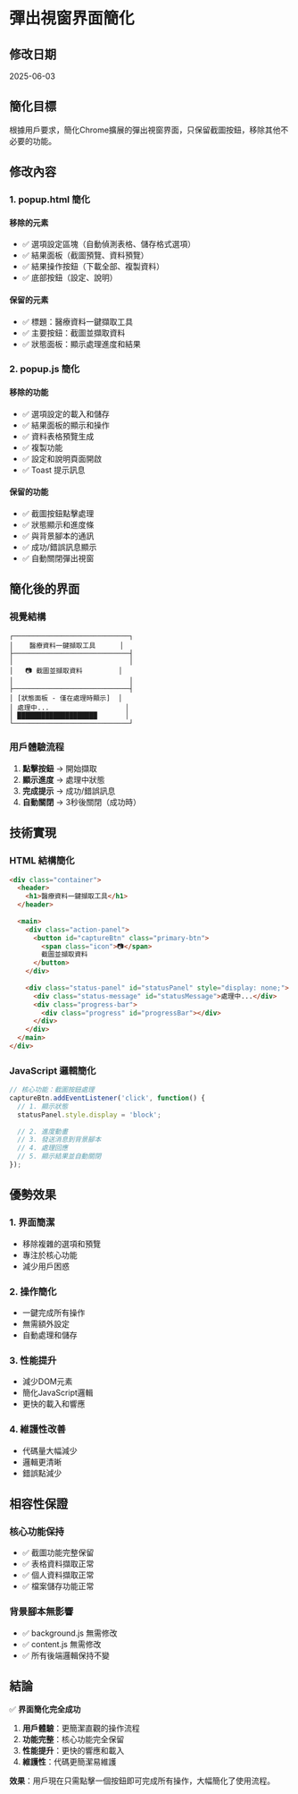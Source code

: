 # 彈出視窗界面簡化

## 修改日期
2025-06-03

## 簡化目標
根據用戶要求，簡化Chrome擴展的彈出視窗界面，只保留截圖按鈕，移除其他不必要的功能。

## 修改內容

### 1. popup.html 簡化
#### 移除的元素
- ✅ 選項設定區塊（自動偵測表格、儲存格式選項）
- ✅ 結果面板（截圖預覽、資料預覽）
- ✅ 結果操作按鈕（下載全部、複製資料）
- ✅ 底部按鈕（設定、說明）

#### 保留的元素
- ✅ 標題：醫療資料一鍵擷取工具
- ✅ 主要按鈕：截圖並擷取資料
- ✅ 狀態面板：顯示處理進度和結果

### 2. popup.js 簡化
#### 移除的功能
- ✅ 選項設定的載入和儲存
- ✅ 結果面板的顯示和操作
- ✅ 資料表格預覽生成
- ✅ 複製功能
- ✅ 設定和說明頁面開啟
- ✅ Toast 提示訊息

#### 保留的功能
- ✅ 截圖按鈕點擊處理
- ✅ 狀態顯示和進度條
- ✅ 與背景腳本的通訊
- ✅ 成功/錯誤訊息顯示
- ✅ 自動關閉彈出視窗

## 簡化後的界面

### 視覺結構
```
┌─────────────────────────────┐
│    醫療資料一鍵擷取工具      │
├─────────────────────────────┤
│                             │
│   📷 截圖並擷取資料         │
│                             │
├─────────────────────────────┤
│ [狀態面板 - 僅在處理時顯示]  │
│ 處理中...                   │
│ ████████████████████       │
└─────────────────────────────┘
```

### 用戶體驗流程
1. **點擊按鈕** → 開始擷取
2. **顯示進度** → 處理中狀態
3. **完成提示** → 成功/錯誤訊息
4. **自動關閉** → 3秒後關閉（成功時）

## 技術實現

### HTML 結構簡化
```html
<div class="container">
  <header>
    <h1>醫療資料一鍵擷取工具</h1>
  </header>
  
  <main>
    <div class="action-panel">
      <button id="captureBtn" class="primary-btn">
        <span class="icon">📷</span>
        截圖並擷取資料
      </button>
    </div>
    
    <div class="status-panel" id="statusPanel" style="display: none;">
      <div class="status-message" id="statusMessage">處理中...</div>
      <div class="progress-bar">
        <div class="progress" id="progressBar"></div>
      </div>
    </div>
  </main>
</div>
```

### JavaScript 邏輯簡化
```javascript
// 核心功能：截圖按鈕處理
captureBtn.addEventListener('click', function() {
  // 1. 顯示狀態
  statusPanel.style.display = 'block';
  
  // 2. 進度動畫
  // 3. 發送消息到背景腳本
  // 4. 處理回應
  // 5. 顯示結果並自動關閉
});
```

## 優勢效果

### 1. 界面簡潔
- 移除複雜的選項和預覽
- 專注於核心功能
- 減少用戶困惑

### 2. 操作簡化
- 一鍵完成所有操作
- 無需額外設定
- 自動處理和儲存

### 3. 性能提升
- 減少DOM元素
- 簡化JavaScript邏輯
- 更快的載入和響應

### 4. 維護性改善
- 代碼量大幅減少
- 邏輯更清晰
- 錯誤點減少

## 相容性保證

### 核心功能保持
- ✅ 截圖功能完整保留
- ✅ 表格資料擷取正常
- ✅ 個人資料擷取正常
- ✅ 檔案儲存功能正常

### 背景腳本無影響
- ✅ background.js 無需修改
- ✅ content.js 無需修改
- ✅ 所有後端邏輯保持不變

## 結論

✅ **界面簡化完全成功**

1. **用戶體驗**：更簡潔直觀的操作流程
2. **功能完整**：核心功能完全保留
3. **性能提升**：更快的響應和載入
4. **維護性**：代碼更簡潔易維護

**效果**：用戶現在只需點擊一個按鈕即可完成所有操作，大幅簡化了使用流程。

